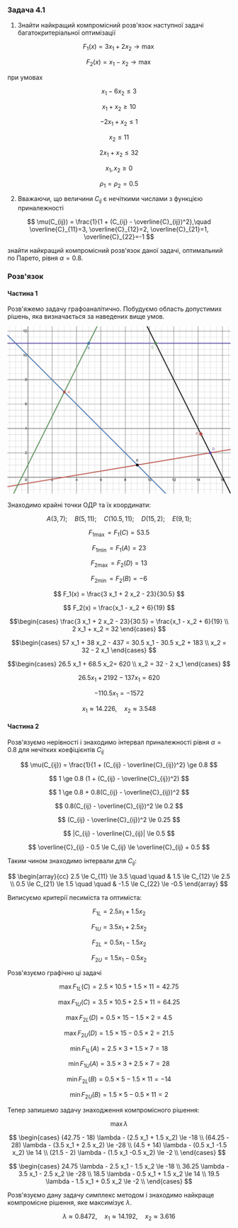 ### Задача 4.1 

1. Знайти найкращий компромісний розв'язок наступної задачі багатокритеріальної оптимізації 

$$ F_1(x) = 3 x_1 + 2 x_2 \rightarrow \max $$

$$ F_2(x) =   x_1 -   x_2 \rightarrow \max $$

при умовах 

$$ x_1 - 6 x_2 \le 3 $$

$$ x_1 + x_2 \ge 10 $$

$$ -2 x_1 + x_2 \le 1 $$

$$ x_2 \le 11 $$

$$ 2 x_1 + x_2 \le 32 $$

$$ x_1, x_2 \ge 0 $$

$$ \rho_1 = \rho_2 = 0.5 $$

2. Вважаючи, що величини $C_{ij}$ є нечіткими числами з функцією приналежності
   
$$ \mu(C_{ij}) = \frac{1}{1 + (C_{ij} - \overline{C}_{ij})^2},\quad 
\overline{C}_{11}=3, 
\overline{C}_{12}=2, 
\overline{C}_{21}=1, 
\overline{C}_{22}=-1
$$

знайти найкращий компромісний розв'язок даної задачі, оптимальний по Парето, рівня $\alpha=0.8$. 

### Розв'язок

#### Частина 1

Розв'яжемо задачу графоаналітично. Побудуємо область допустимих рішень, яка визначається за наведених вище умов.

![](img4-1.png)

Знаходимо крайні точки ОДР та їх координати:

$$ A(3,7); \quad B(5,11); \quad C(10.5, 11); \quad D(15,2); \quad E(9,1); $$

$$ F_{1 \max} = F_1(C) = 53.5 $$

$$ F_{1 \min} = F_1(A) = 23 $$

$$ F_{2 \max} = F_2(D) = 13 $$

$$ F_{2 \min} = F_2(B) = -6 $$

$$ F_1(x) = \frac{3 x_1 + 2 x_2 - 23}{30.5} $$

$$ F_2(x) = \frac{x_1 - x_2 + 6}{19} $$

$$\begin{cases}
   \frac{3 x_1 + 2 x_2 - 23}{30.5} = \frac{x_1 - x_2 + 6}{19} \\
   2 x_1 + x_2 = 32 
\end{cases}
$$

$$\begin{cases}
    57 x_1 + 38 x_2 - 437 = 30.5 x_1 - 30.5 x_2 + 183 \\
    x_2 = 32 - 2 x_1
\end{cases}
$$

$$\begin{cases}
    26.5 x_1 + 68.5 x_2= 620 \\
    x_2 = 32 - 2 x_1
\end{cases}
$$

$$    26.5 x_1 + 2192 - 137 x_1 = 620 $$

$$    -110.5 x_1 = -1572 $$

$$  x_1 \approx 14.226, \quad  x_2 \approx 3.548 $$

#### Частина 2

Розв'язуємо нерівності і знаходимо інтервал приналежності рівня $\alpha=0.8$ для нечітких коефіцієнтів $C_{ij}$

$$ \mu(C_{ij}) = \frac{1}{1 + (C_{ij} - \overline{C}_{ij})^2} \ge 0.8 $$

$$ 1 \ge 0.8 (1 + (C_{ij} - \overline{C}_{ij})^2) $$

$$ 1 \ge 0.8 + 0.8(C_{ij} - \overline{C}_{ij})^2 $$

$$ 0.8(C_{ij} - \overline{C}_{ij})^2 \le 0.2 $$

$$ (C_{ij} - \overline{C}_{ij})^2 \le 0.25 $$

$$ |C_{ij} - \overline{C}_{ij}| \le 0.5 $$

$$ \overline{C}_{ij} - 0.5 \le C_{ij} \le \overline{C}_{ij} + 0.5 $$

Таким чином знаходимо інтервали для $C_{ij}$:

$$ \begin{array}{cc}
    2.5 \le C_{11} \le 3.5 \quad \quad & 1.5 \le C_{12} \le 2.5 \\
    0.5 \le C_{21} \le 1.5 \quad \quad & -1.5 \le C_{22} \le -0.5
\end{array}
$$

Виписуємо критерії песиміста та оптиміста:

$$ F_{1L} = 2.5 x_1 + 1.5 x_2 $$

$$ F_{1U} = 3.5 x_1 + 2.5 x_2 $$

$$ F_{2L} = 0.5 x_1 -1.5 x_2 $$

$$ F_{2U} = 1.5 x_1 -0.5 x_2 $$

Розв'язуємо графічно ці задачі

$$ \max F_{1L}(C) = 2.5 \times 10.5 + 1.5 \times 11 = 42.75 $$

$$ \max F_{1U}(C) = 3.5 \times 10.5 + 2.5 \times 11 = 64.25 $$

$$ \max F_{2L}(D) = 0.5 \times 15  -1.5 \times 2 = 4.5 $$

$$ \max F_{2U}(D) = 1.5 \times 15  -0.5 \times 2 = 21.5 $$

$$ \min F_{1L}(A) = 2.5 \times 3 + 1.5 \times 7 = 18 $$

$$ \min F_{1U}(A) = 3.5 \times 3 + 2.5 \times 7 = 28 $$

$$ \min F_{2L}(B) = 0.5 \times 5 -1.5 \times 11 = -14 $$

$$ \min F_{2U}(B) = 1.5 \times 5 -0.5 \times 11 = 2 $$

Тепер запишемо задачу знаходження компромісного рішення:

$$ \max \lambda $$

$$ \begin{cases}
    (42.75 - 18) \lambda - (2.5 x_1 + 1.5 x_2) \le -18 \\
    (64.25 - 28) \lambda - (3.5 x_1 + 2.5 x_2) \le -28 \\
    (4.5 + 14) \lambda - (0.5 x_1 -1.5 x_2) \le 14 \\
    (21.5 - 2) \lambda - (1.5 x_1 -0.5 x_2) \le -2 \\
\end{cases}
$$

$$ \begin{cases}
    24.75 \lambda - 2.5 x_1 - 1.5 x_2 \le -18 \\
    36.25 \lambda - 3.5 x_1 - 2.5 x_2 \le -28 \\
    18.5 \lambda - 0.5 x_1 + 1.5 x_2 \le 14 \\
    19.5 \lambda - 1.5 x_1 + 0.5 x_2 \le -2 \\
\end{cases}
$$

Розв'язуємо дану задачу симплекс методом і знаходимо найкраще компромісне рішення, яке максимізує $\lambda$.

$$ \lambda \approx 0.8472,\quad x_1 \approx 14.192,\quad x_2 \approx 3.616 $$